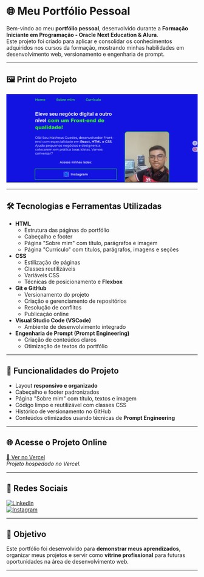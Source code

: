 # 🌐 Meu Portfólio Pessoal

Bem-vindo ao meu **portfólio pessoal**, desenvolvido durante a **Formação Iniciante em Programação - Oracle Next Education & Alura**.  
Este projeto foi criado para aplicar e consolidar os conhecimentos adquiridos nos cursos da formação, mostrando minhas habilidades em desenvolvimento web, versionamento e engenharia de prompt.

---

## 🖼 Print do Projeto

![Print do Portfólio](./assets/print_site.png)

---

## 🛠 Tecnologias e Ferramentas Utilizadas

- **HTML**
  - Estrutura das páginas do portfólio
  - Cabeçalho e footer
  - Página "Sobre mim" com título, parágrafos e imagem
  - Página "Curriculo" com titulos, parágrafos, imagens e seções
- **CSS**
  - Estilização de páginas
  - Classes reutilizáveis
  - Variáveis CSS
  - Técnicas de posicionamento e **Flexbox**
- **Git e GitHub**
  - Versionamento do projeto
  - Criação e gerenciamento de repositórios
  - Resolução de conflitos
  - Publicação online
- **Visual Studio Code (VSCode)**
  - Ambiente de desenvolvimento integrado
- **Engenharia de Prompt (Prompt Engineering)**
  - Criação de conteúdos claros
  - Otimização de textos do portfólio

---

## 🚀 Funcionalidades do Projeto

- Layout **responsivo e organizado**
- Cabeçalho e footer padronizados
- Página "Sobre mim" com título, textos e imagem
- Código limpo e reutilizável com classes CSS
- Histórico de versionamento no GitHub
- Conteúdos otimizados usando técnicas de **Prompt Engineering**

---

## 🌐 Acesse o Projeto Online

[🔗 Ver no Vercel](https://seu-projeto.vercel.app)  
*Projeto hospedado no Vercel.*

---

## 📱 Redes Sociais

[![LinkedIn](https://img.shields.io/badge/LinkedIn-0077B5?style=for-the-badge&logo=linkedin&logoColor=white)](https://www.linkedin.com/in/matheus-guedes-da-silva-a3389a262)  
[![Instagram](https://img.shields.io/badge/Instagram-E4405F?style=for-the-badge&logo=instagram&logoColor=white)](https://www.instagram.com/math.eusguedessilva/)

---

## 🎯 Objetivo

Este portfólio foi desenvolvido para **demonstrar meus aprendizados**, organizar meus projetos e servir como **vitrine profissional** para futuras oportunidades na área de desenvolvimento web.

---



